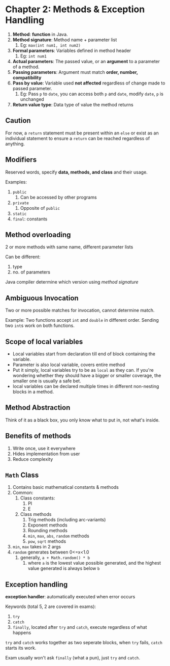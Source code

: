 # Chapter 2: Methods & Exception Handling

1. **Method**: **function** in Java.
2. **Method signature**: Method name + parameter list
   1. Eg: `max(int num1, int num2)`
3. **Formal parameters**: Variables defined in method header
   1. Eg: `int num1`
4. **Actual parameters**: The passed value, or an **argument** to a parameter of a method.
5. **Passing parameters**: Argument must match **order, number, compatibility**
6. **Pass by value**: Variable used **not affected** regardless of change made to passed parameter.
   1. Eg: Pass `p` to `date`, you can access both `p` and `date`, modify `date`, `p` is unchanged
7. **Return value type**: Data type of value the method returns

## Caution

For now, a `return` statement must be present within an `else` or exist as an individual statement to ensure a `return` can be reached regardless of anything.

## Modifiers

Reserved words, specify **data, methods, and class** and their usage.

Examples:
1. `public`
   1. Can be accessed by other programs
2. `private`
   1. Opposite of `public`
3. `static`
4. `final`: constants

## Method overloading

2 or more methods with same name, different parameter lists

Can be different:
1. type
2. no. of parameters

Java compiler determine which version using *method signature*

## Ambiguous Invocation

Two or more possible matches for invocation, cannot determine match.

Example: Two functions accept `int` and `double` in different order. Sending two `int`s work on both functions.

## Scope of local variables

- Local variables start from declaration till end of block containing the variable.
- Parameter is also local variable, covers entire method
- Put it simply, local variables try to be as `local` as they can. If you're wondering whether they should have a bigger or smaller coverage, the smaller one is usually a safe bet.
- local variables can be declared multiple times in different non-nesting blocks in a method.

## Method Abstraction

Think of it as a black box, you only know what to put in, not what's inside.

## Benefits of methods

1. Write once, use it everywhere
2. Hides implementation from user
3. Reduce complexity

## `Math` Class

1. Contains basic mathematical constants & methods
2. Common:
   1. Class constants:
      1. PI
      2. E
   2. Class methods
      1. Trig methods (including arc-variants)
      2. Exponent methods
      3. Rounding methods
      4. `min`, `max`, `abs`, `random` methods
      5. `pow`, `sqrt` methods
3. `min`, `max` takes in 2 args
4. `random` generates between 0<=x<1.0
   1. generally, `a + Math.random() * b`
      1. where `a` is the lowest value possible generated, and the highest value generated is always below `b`

## Exception handling

**exception handler**: automatically executed when error occurs

Keywords (total 5, 2 are covered in exams):

1. `try`
2. `catch`
3. `finally`, located after `try` and `catch`, execute regardless of what happens

`try` and `catch` works together as two seperate blocks, when `try` fails, `catch` starts its work.

Exam usually won't ask `finally` (what a pun), just `try` and `catch`.

